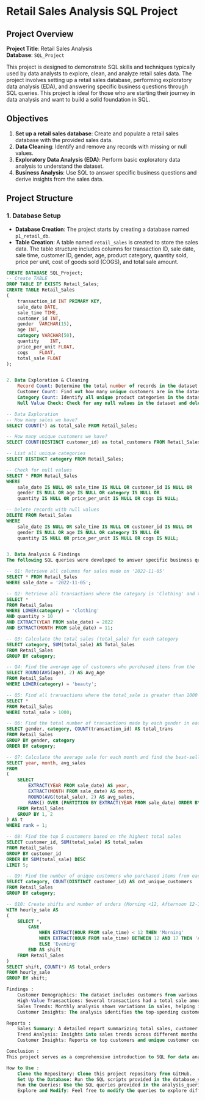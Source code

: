 # Retail Sales Analysis SQL Project

## Project Overview

**Project Title**: Retail Sales Analysis  
**Database**: `SQL_Project`

This project is designed to demonstrate SQL skills and techniques typically used by data analysts to explore, clean, and analyze retail sales data. The project involves setting up a retail sales database, performing exploratory data analysis (EDA), and answering specific business questions through SQL queries. This project is ideal for those who are starting their journey in data analysis and want to build a solid foundation in SQL.

## Objectives

1. **Set up a retail sales database**: Create and populate a retail sales database with the provided sales data.
2. **Data Cleaning**: Identify and remove any records with missing or null values.
3. **Exploratory Data Analysis (EDA)**: Perform basic exploratory data analysis to understand the dataset.
4. **Business Analysis**: Use SQL to answer specific business questions and derive insights from the sales data.

## Project Structure

### 1. Database Setup

- **Database Creation**: The project starts by creating a database named `p1_retail_db`.
- **Table Creation**: A table named `retail_sales` is created to store the sales data. The table structure includes columns for transaction ID, sale date, sale time, customer ID, gender, age, product category, quantity sold, price per unit, cost of goods sold (COGS), and total sale amount.

```sql
CREATE DATABASE SQL_Project;
-- Create TABLE
DROP TABLE IF EXISTS Retail_Sales;
CREATE TABLE Retail_Sales
(
    transaction_id INT PRIMARY KEY,	
    sale_date DATE,	 
    sale_time TIME,	
    customer_id	INT,
    gender	VARCHAR(15),
    age	INT,
    category VARCHAR(50),	
    quantity	INT,
    price_per_unit FLOAT,	
    cogs	FLOAT,
    total_sale FLOAT
);


2. Data Exploration & Cleaning
    Record Count: Determine the total number of records in the dataset.
    Customer Count: Find out how many unique customers are in the dataset.
    Category Count: Identify all unique product categories in the dataset.
    Null Value Check: Check for any null values in the dataset and delete records with missing data.

-- Data Exploration
-- How many sales we have?
SELECT COUNT(*) as total_sale FROM Retail_Sales;

-- How many unique customers we have?
SELECT COUNT(DISTINCT customer_id) as total_customers FROM Retail_Sales;

-- List all unique categories
SELECT DISTINCT category FROM Retail_Sales;

-- Check for null values
SELECT * FROM Retail_Sales
WHERE 
    sale_date IS NULL OR sale_time IS NULL OR customer_id IS NULL OR 
    gender IS NULL OR age IS NULL OR category IS NULL OR 
    quantity IS NULL OR price_per_unit IS NULL OR cogs IS NULL;

-- Delete records with null values
DELETE FROM Retail_Sales
WHERE 
    sale_date IS NULL OR sale_time IS NULL OR customer_id IS NULL OR 
    gender IS NULL OR age IS NULL OR category IS NULL OR 
    quantity IS NULL OR price_per_unit IS NULL OR cogs IS NULL;


3. Data Analysis & Findings
The following SQL queries were developed to answer specific business questions:

-- Q1: Retrieve all columns for sales made on '2022-11-05'
SELECT * FROM Retail_Sales 
WHERE sale_date = '2022-11-05';

-- Q2: Retrieve all transactions where the category is 'Clothing' and the quantity sold is more than 10 in Nov 2022
SELECT * 
FROM Retail_Sales 
WHERE LOWER(category) = 'clothing' 
AND quantity > 10 
AND EXTRACT(YEAR FROM sale_date) = 2022 
AND EXTRACT(MONTH FROM sale_date) = 11;

-- Q3: Calculate the total sales (total_sale) for each category
SELECT category, SUM(total_sale) AS Total_Sales
FROM Retail_Sales 
GROUP BY category;

-- Q4: Find the average age of customers who purchased items from the 'Beauty' category
SELECT ROUND(AVG(age), 2) AS Avg_Age
FROM Retail_Sales 
WHERE LOWER(category) = 'beauty';

-- Q5: Find all transactions where the total_sale is greater than 1000
SELECT * 
FROM Retail_Sales 
WHERE total_sale > 1000;

-- Q6: Find the total number of transactions made by each gender in each category
SELECT gender, category, COUNT(transaction_id) AS total_trans
FROM Retail_Sales
GROUP BY gender, category 
ORDER BY category;

-- Q7: Calculate the average sale for each month and find the best-selling month in each year
SELECT year, month, avg_sales 
FROM 
( 
    SELECT 
        EXTRACT(YEAR FROM sale_date) AS year, 
        EXTRACT(MONTH FROM sale_date) AS month, 
        ROUND(AVG(total_sale), 2) AS avg_sales,
        RANK() OVER (PARTITION BY EXTRACT(YEAR FROM sale_date) ORDER BY AVG(total_sale) DESC) AS rank
    FROM Retail_Sales 
    GROUP BY 1, 2 
) AS t 
WHERE rank = 1;

-- Q8: Find the top 5 customers based on the highest total sales
SELECT customer_id, SUM(total_sale) AS total_sales 
FROM Retail_Sales 
GROUP BY customer_id 
ORDER BY SUM(total_sale) DESC 
LIMIT 5;

-- Q9: Find the number of unique customers who purchased items from each category
SELECT category, COUNT(DISTINCT customer_id) AS cnt_unique_customers
FROM Retail_Sales 
GROUP BY category;

-- Q10: Create shifts and number of orders (Morning <12, Afternoon 12-17, Evening >17)
WITH hourly_sale AS
(
    SELECT *,
        CASE
            WHEN EXTRACT(HOUR FROM sale_time) < 12 THEN 'Morning'
            WHEN EXTRACT(HOUR FROM sale_time) BETWEEN 12 AND 17 THEN 'Afternoon'
            ELSE 'Evening'
        END AS shift
    FROM Retail_Sales
)
SELECT shift, COUNT(*) AS total_orders    
FROM hourly_sale
GROUP BY shift;

Findings : 
    Customer Demographics: The dataset includes customers from various age groups, with sales distributed across different categories such as Clothing and Beauty.
    High-Value Transactions: Several transactions had a total sale amount greater than 1000, indicating premium purchases.
    Sales Trends: Monthly analysis shows variations in sales, helping identify peak seasons.
    Customer Insights: The analysis identifies the top-spending customers and the most popular product categories.

Reports : 
    Sales Summary: A detailed report summarizing total sales, customer demographics, and category performance.
    Trend Analysis: Insights into sales trends across different months and shifts.
    Customer Insights: Reports on top customers and unique customer counts per category.

Conclusion :
This project serves as a comprehensive introduction to SQL for data analysts, covering database setup, data cleaning, exploratory data analysis, and business-driven SQL queries. The findings from this project can help drive business decisions by understanding sales patterns, customer behavior, and product performance.

How to Use : 
    Clone the Repository: Clone this project repository from GitHub.
    Set Up the Database: Run the SQL scripts provided in the database_setup.sql file to create and populate the database.
    Run the Queries: Use the SQL queries provided in the analysis_queries.sql file to perform your analysis.
    Explore and Modify: Feel free to modify the queries to explore different aspects of the dataset or answer additional business questions
